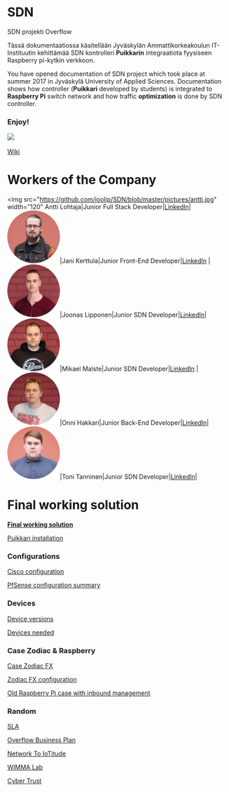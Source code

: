 # SDN
SDN projekti Overflow

Tässä dokumentaatiossa käsitellään Jyväskylän Ammattikorkeakoulun IT-Instituutin kehittämää SDN kontrolleri __Puikkarin__ integraatiota fyysiseen Raspberry pi-kytkin verkkoon. 

You have opened documentation of SDN project which took place at summer 2017 in Jyväskylä University of Applied Sciences. Documentation shows how controller (__Puikkari__ developed by students) is integrated to __Raspberry Pi__ switch network and how traffic __optimization__ is done by SDN controller.

### __Enjoy!__

<img src="https://cybertrust.labranet.jamk.fi/cf2017/overflow/raw/master/pictures/overflow_A3.png" width="800" />

[Wiki](https://cybertrust.labranet.jamk.fi/cf2017/overflow/wikis/home)

# Workers of the Company


<img src="https://github.com/joolip/SDN/blob/master/pictures/antti.jpg" width="120" Antti Lohtaja|Junior Full Stack Developer|[LinkedIn](https://www.linkedin.com/in/antti-lohtaja-528201133/)|<img src="https://github.com/joolip/SDN/blob/master/pictures/jani.jpg" width="120" />|Jani Kerttula|Junior Front-End Developer|[LinkedIn](https://www.linkedin.com/in/jani-kerttula-54938b12b/)
|<img src="https://github.com/joolip/SDN/blob/master/pictures/joonas.jpg" width="120" />|Joonas Lipponen|Junior SDN Developer|[LinkedIn](https://www.linkedin.com/in/joonas-l-8994b2143/)|<img src="https://github.com/joolip/SDN/blob/master/pictures/mikael.jpg" width="120" />|Mikael Malste|Junior SDN Developer|[LinkedIn](https://www.linkedin.com/in/mikael-malste-999bb3143/)
|<img src="https://github.com/joolip/SDN/blob/master/pictures/onni.jpg" width="120" />|Onni Hakkari|Junior Back-End Developer|[LinkedIn](https://www.linkedin.com/in/onni-hakkari-802190130/)|<img src="https://github.com/joolip/SDN/blob/master/pictures/toni.jpg" width="120" />|Toni Tanninen|Junior SDN Developer|[LinkedIn](https://www.linkedin.com/in/toni-tanninen-161262144/)|


# Final working solution

__[Final working solution](https://github.com/joolip/SDN/blob/master/FinalVersion/README.md)__

[Puikkari installation](https://cybertrust.labranet.jamk.fi/cf2017/overflow/wikis/puikkari/installation)

### Configurations

[Cisco configuration](https://github.com/joolip/SDN/blob/master/Cisco/README.md)

[PfSense configuration summary](https://github.com/joolip/SDN/blob/master/PfSense/final.md)

### Devices

[Device versions](https://github.com/joolip/SDN/blob/master/Random/versions.md)

[Devices needed](https://github.com/joolip/SDN/blob/master/Random/devices.md)

### Case Zodiac & Raspberry

[Case Zodiac FX](https://github.com/joolip/SDN/blob/master/ZodiacFX/README.md)

[Zodiac FX configuration](https://github.com/joolip/SDN/blob/master/ZodiacFX/Zodiac_conf.txt)

[Old Raspberry Pi case with inbound management](https://github.com/joolip/SDN/blob/master/OldCase/README.md)

### Random

[SLA](https://github.com/joolip/SDN/blob/master/pictures/SLA-Overflow.pdf)

[Overflow Business Plan](https://github.com/joolip/SDN/blob/master/pictures/business_plan.jpg)

[Network To IoTitude](https://github.com/joolip/SDN/blob/master/IoTitudeNetwork/README.md)

[WIMMA Lab](https://wimmalab.github.io/)

[Cyber Trust](https://cybertrust.labranet.jamk.fi/ct/public/blob/master/README.md)
